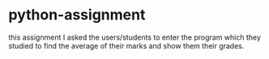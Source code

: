 # python-assignment

this assignment I asked the users/students to enter the program which they studied to find the average of their marks and show 
them their grades.
